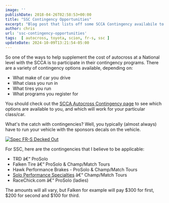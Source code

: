```yaml
---
image: ''
publishDate: 2018-04-26T02:58:53+00:00
title: "SSC Contingency Opportunities"
excerpt: "Blog post that lists off some SCCA Contingency availabile to SSC, this post was for 2018"
author: chris
url: 'ssc-contingency-opportunities'
tags:  [ autocross, toyota, scion, fr-s, ssc ] 
updateDate: 2024-10-09T13:21:54-05:00
---
```


So one of the ways to help supplement the cost of autocross at a National level with the SCCA is to participate in their contingency programs. There are a variety of contingency options available, depending on:
- What make of car you drive
- What class you run in
- What tires you run
- What programs you register for

You should check out the [SCCA Autocross Contingency page](https://www.scca.com/pages/solo-contingency) to see which options are available to you, and which will work for your particular class/car.

What's the catch with contingencies? Well, you typically (almost always) have to run your vehicle with the sponsors decals on the vehicle.

[![Spec FR-S Decked Out](https://farm1.staticflickr.com/964/39900291410_b5302163bd.jpg)](https://www.flickr.com/photos/chammond/39900291410/in/dateposted/)

For SSC, here are the contingencies that I believe to be applicable:
- TRD â€“ ProSolo
- Falken Tire â€“ ProSolo & Champ/Match Tours
- Hawk Performance Brakes - ProSolo & Champ/Match Tours
- [Solo Performance Specialties](https://www.soloperformance.com/) â€“ Champ/Match Tours
- RaceChick.com â€“ ProSolo (ladies)

The amounts will all vary, but Falken for example will pay $300 for first, $200 for second and $100 for third.
